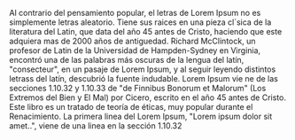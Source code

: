 Al contrario del pensamiento popular, el letras de Lorem 
Ipsum no es simplemente letras aleatorio. Tiene sus raices en una pieza cl´sica de la literatura del Latin, 
que data 
del año 45 antes de Cristo, haciendo que este adquiera mas de 2000 años de antiguedad. Richard McClintock, un 
profesor de Latin de la Universidad de Hampden-Sydney en Virginia, encontró una de las palabras más oscuras 
de la lengua del latín, "consecteur", en un pasaje de Lorem Ipsum, y al seguir leyendo distintos letrass del latín, descubrió la fuente indudable. Lorem Ipsum vie
ne de las secciones 1.10.32 y 1.10.33 de "de Finnibus Bonorum et Malorum" (Los Extremos del Bien y El Mal) 
por Cicero, escrito en el año 45 antes de Cristo. Este libro es un tratado de teoría de éticas, muy popular
 durante el Renacimiento. La primera linea del Lorem Ipsum, "Lorem ipsum dolor sit amet..", 
 viene de una linea en la sección 1.10.32
 